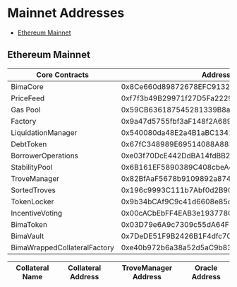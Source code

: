 # Mainnet Addresses

-   [Ethereum Mainnet](#Ethereum-mainnet)

## Ethereum Mainnet

| Core Contracts               | Address                                    |
| ---------------------------- | ------------------------------------------ |
| BimaCore                     | 0x8Ce660d89872678EFC91321846c6E105ceeF4F2a |
| PriceFeed                    | 0xf7f3b49B29971f27D5Fa2229c49d5F9CA3941D31 |
| Gas Pool                     | 0x59CB636187545281339B8a7eB05c97f22DF8299a |
| Factory                      | 0x9a47d5755fbf3aF148f2A6890FE0fc59B1f500c6 |
| LiquidationManager           | 0x540080da48E2a4B1aBC134153b45E303a82cf9F7 |
| DebtToken                    | 0x67fC348989E69514088A883428D9723A6cA63d64 |
| BorrowerOperations           | 0xe03f70DcE442DdBA14fdBB2B4bc6B95D230cdc30 |
| StabilityPool                | 0x6B161EF5890389C408cbeAee78c3dF43c4DF2c9A |
| TroveManager                 | 0x82BfAaF5678b9109892a8747e4ef593ddE21c5aE |
| SortedTroves                 | 0x196c9993C111b7Abf0d2B90f9042421c71180912 |
| TokenLocker                  | 0x9b34bCAf9C9c41d6608e85cf82d5947c0BaA25dE |
| IncentiveVoting              | 0x00cACbEbFF4EAB3e193778C0471FC3acb29775a3 |
| BimaToken                    | 0x03D79e6A9c7309c55dA64FE7F05e6a804566543D |
| BimaVault                    | 0x7DeDE51F9B2426B1F4dfc70e6E51Df1c0b95aeed |
| BimaWrappedCollateralFactory | 0xe40b972b6a38a52d5aC9b83E78AD1AA086c6B243 |

| Collateral Name | Collateral Address | TroveManager Address | Oracle Address |
| --------------- | ------------------ | -------------------- | -------------- |
